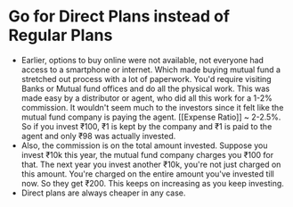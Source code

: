 # Go for Direct Plans instead of Regular Plans

- Earlier, options to buy online were not available, not everyone had access to a smartphone or internet. Which made buying mutual fund a stretched out process with a lot of paperwork. You'd require visiting Banks or Mutual fund offices and do all the physical work. This was made easy by a distributor or agent, who did all this work for a 1-2% commission. It wouldn't seem much to the investors since it felt like the mutual fund company is paying the agent. [[Expense Ratio]] ~ 2-2.5%.  So if you invest ₹100, ₹1 is kept by the company and ₹1 is paid to the agent and only ₹98 was actually invested.
- Also, the commission is on the total amount invested. Suppose you invest ₹10k this year, the mutual fund company charges you ₹100 for that. The next year you invest another ₹10k, you're not just charged on this amount. You're charged on the entire amount you've invested till now. So they get ₹200. This keeps on increasing as you keep investing.
- Direct plans are always cheaper in any case.
